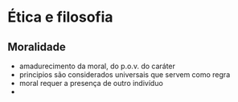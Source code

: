 # Ética e filosofia
## Moralidade
- amadurecimento da moral, do p.o.v. do caráter
- principios são considerados universais que servem como regra
- moral requer a presença de outro indivíduo
- 